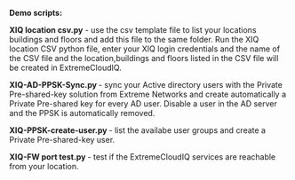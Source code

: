 <b>Demo scripts:</b>

<b>XIQ location csv.py</b>  - use the csv template file to list your locations buildings and floors and add this file to the same folder. Run the XIQ location CSV python file, enter your XIQ login credentials and the name of the CSV file and the location,buildings and floors listed in the CSV file will be created in ExtremeCloudIQ.

<b>XIQ-AD-PPSK-Sync.py </b>- sync your Active directory users with the Private Pre-shared-key solution from Extreme Networks and create automatically a Private Pre-shared key for every AD user. Disable a user in the AD server and the PPSK is automatically removed.

<b>XIQ-PPSK-create-user.py </b> - list the availabe user groups and create a Private Pre-shared-key user.

<b>XIQ-FW port test.py </b>- test if the ExtremeCloudIQ services are reachable from your location.
